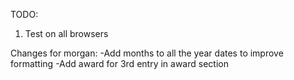 TODO:
1. Test on all browsers

Changes for morgan:
-Add months to all the year dates to improve formatting
-Add award for 3rd entry in award section

